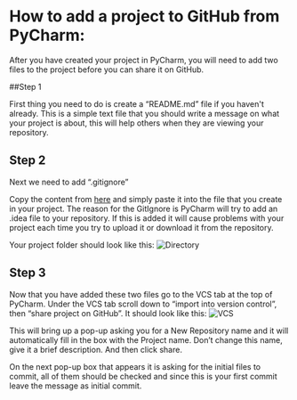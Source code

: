 How to add a project to GitHub from PyCharm:
============================================


After you have created your project in PyCharm, you will need to add two files to the project before you can share it on GitHub.

##Step 1

First thing you need to do is create a “README.md” file if you haven't already. This is a simple text file that you should write a message on what your project is about, this will help others when they are viewing your repository.

## Step 2

Next we need to add “.gitignore” 

Copy the content from [here](https://github.com/wc351/PyCharm_to_GitHub/blob/master/.gitignore) and simply paste it into the file that you create in your project. The reason for the GitIgnore is PyCharm will try to add an .idea file to your repository. If this is added it will cause problems with your project each time you try to upload it or download it from the repository.

Your project folder should look like this:
![Directory](https://raw.githubusercontent.com/wc351/PyCharm_to_GitHub/blob/master/images/PyCharm_images/PC_directory.png)

## Step 3

 Now that you have added these two files go to the VCS tab at the top of PyCharm. Under the VCS tab scroll down to “import into version control”, then “share project on GitHub”. It should look like this:
![VCS](https://raw.githubusercontent.com/wc351/PyCharm_to_GitHub/blob/master/images/PyCharm_images/VCS.png)



This will bring up a pop-up asking you for a New Repository name and it will automatically fill in the box with the Project name. Don’t change this name, give it a brief description. And then click share.






On the next pop-up box that appears it is asking for the initial files to commit, all of them should be checked and since this is your first commit leave the message as initial commit.


